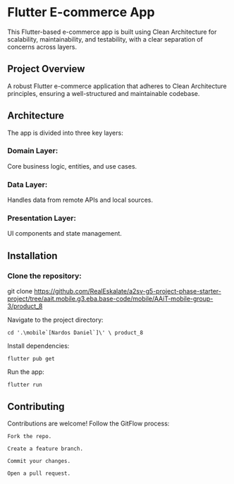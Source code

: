 # Flutter E-commerce App

This Flutter-based e-commerce app is built using Clean Architecture for scalability, maintainability, and testability, with a clear separation of concerns across layers.

## Project Overview

A robust Flutter e-commerce application that adheres to Clean Architecture principles, ensuring a well-structured and maintainable codebase.

## Architecture

The app is divided into three key layers:

### Domain Layer:

Core business logic, entities, and use cases.

### Data Layer:

Handles data from remote APIs and local sources.

### Presentation Layer:

UI components and state management.

## Installation

### Clone the repository:

git clone https://github.com/RealEskalate/a2sv-g5-project-phase-starter-project/tree/aait.mobile.g3.eba.base-code/mobile/AAiT-mobile-group-3/product_8

Navigate to the project directory:

`` cd '.\mobile`[Nardos Daniel`]\' \ product_8  ``

Install dependencies:

`flutter pub get`

Run the app:

`flutter run`

## Contributing

Contributions are welcome! Follow the GitFlow process:

`Fork the repo.`

`Create a feature branch.`

`Commit your changes.`

`Open a pull request.`
